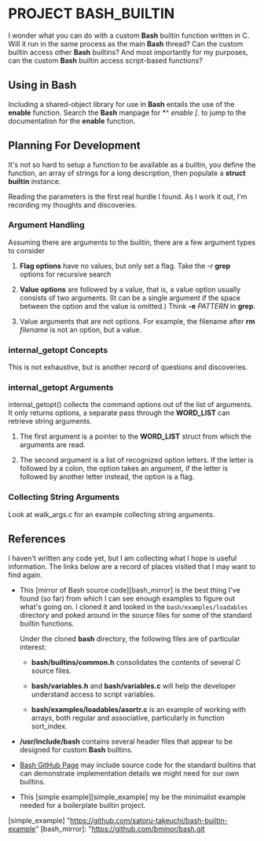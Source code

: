 # PROJECT BASH_BUILTIN

I wonder what you can do with a custom **Bash** builtin function
written in C.  Will it run in the same process as the main **Bash**
thread?  Can the custom builtin access other **Bash** builtins?
And most importantly for my purposes, can the custom **Bash**
builtin access script-based functions?

## Using in Bash

Including a shared-object library for use in **Bash** entails
the use of the **enable** function.  Search the **Bash** manpage
for *^ *enable [*. to jump to the documentation for the
**enable** function.

## Planning For Development

It's not so hard to setup a function to be available as a
builtin, you define the function, an array of strings for a long
description, then populate a **struct builtin** instance.

Reading the parameters is the first real hurdle I found.  As I
work it out, I'm recording my thoughts and discoveries.

### Argument Handling

Assuming there are arguments to the builtin, there are a few
argument types to consider

1. **Flag options** have no values, but only set a flag.
   Take the *-r* **grep** options for recursive search

2. **Value options** are followed by a value, that is, a value
   option usually consists of two arguments.  (It can be a
   single argument if the space between the option and the value
   is omitted.)  Think **-e** *PATTERN* in **grep**.

3. Value arguments that are not options.  For example, the
   filename after **rm** *filename* is not an option, but a
   value.

### internal_getopt Concepts

This is not exhaustive, but is another record of questions and
discoveries.

### internal_getopt Arguments

internal_getopt() collects the command options out of the list
of arguments.  It only returns options, a separate pass through
the **WORD_LIST** can retrieve string arguments.

1. The first argument is a pointer to the **WORD_LIST** struct
   from which the arguments are read.

2. The second argument is a list of recognized option letters.
   If the letter is followed by a colon, the option takes an argument,
   if the letter is followed by another letter instead, the option
   is a flag.

### Collecting String Arguments

Look at walk_args.c for an example collecting string arguments.

## References

I haven't written any code yet, but I am collecting what I hope is
useful information.  The links below are a record of places visited
that I may want to find again.

- This [mirror of Bash source code][bash_mirror] is the best thing
  I've found (so far) from which I can see enough examples to figure
  out what's going on.  I cloned it and looked in the
  `bash/examples/loadables` directory and poked around in the source
  files for some of the standard builtin functions.

  Under the cloned **bash** directory, the following files are of
  particular interest:

  - **bash/builtins/common.h** consolidates the contents of several
    C source files.

  -  **bash/variables.h** and **bash/variables.c** will help the
     developer understand access to script variables.

  - **bash/examples/loadables/asortr.c** is an example of working with
    arrays, both regular and associative, particularly in function
    sort_index.

- **/usr/include/bash** contains several header files that appear to
  be designed for custom **Bash** builtins.

- [Bash GitHub Page][bash_git] may include source code for the
  standard builtins that can demonstrate implementation details we
  might need for our own builtins.

- This [simple example][simple_example] my be the minimalist example
  needed for a boilerplate builtin project.



[bash_git]:      "https://github.com/gitGNU/gnu_bash"
[simple_example] "https://github.com/satoru-takeuchi/bash-builtin-example"
[bash_mirror]:   "https://github.com/bminor/bash.git
